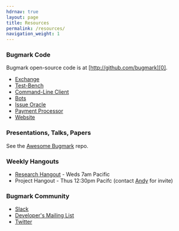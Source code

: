 ```yaml
---
hdrnav: true
layout: page
title: Resources
permalink: /resources/
navigation_weight: 1
---
```


### Bugmark Code

Bugmark open-source code is at [http://github.com/bugmark][0].

- [Exchange](https://github.com/bugmark/exchange)
- [Test-Bench](https://github.com/bugmark/test_bench)
- [Command-Line Client](https://github.com/bugmark/bmx_cl_ruby)
- [Bots](https://github.com/bugmark/bmx_bots)
- [Issue Oracle](https://github.com/bugmark/iora)
- [Payment Processor](https://github.com/bugmark/paypro)
- [Website](https://github.com/bugmark/website)

### Presentations, Talks, Papers

See the [Awesome Bugmark][1] repo.

### Weekly Hangouts

- [Research Hangout][rh] - Weds 7am Pacific
- Project Hangout - Thus 12:30pm Pacifc (contact [Andy][ph] for invite) 

### Bugmark Community

- [Slack][2]
- [Developer's Mailing List][3]
- [Twitter][4]

[0]: https://github.com/bugmark
[1]: https://github.com/bugmark/awesome-bugmark
[2]: https://bugmark.slack.com
[3]: https://groups.google.com/forum/#!forum/bugmark_dev
[4]: https://twitter.com/getbugmark

[rh]: https://hangouts.google.com/hangouts/_/calendar/ODRqbGNnN3A1dXMyYmVmbXFiODJlZGh0aG9AZ3JvdXAuY2FsZW5kYXIuZ29vZ2xlLmNvbQ.5rj8ua5bjqdoos5qi57tcdin7s?authuser=0
[ph]: mailto:andy@r210.com
